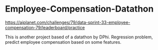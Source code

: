 # Employee-Compensation-Datathon
https://aiplanet.com/challenges/79/data-sprint-33-employee-compensation-79/leaderboard/practice

This is another project based of a datathon by DPhi. Regression problem, predict employee compensation based on some features.
